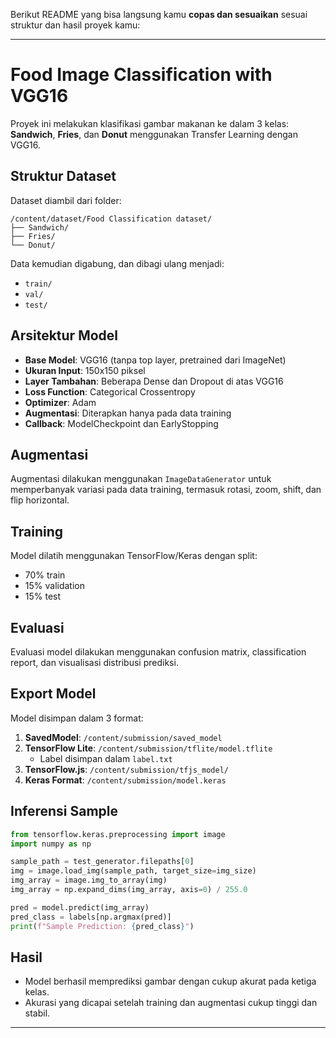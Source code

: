 Berikut README yang bisa langsung kamu **copas dan sesuaikan** sesuai struktur dan hasil proyek kamu:

---

# Food Image Classification with VGG16

Proyek ini melakukan klasifikasi gambar makanan ke dalam 3 kelas: **Sandwich**, **Fries**, dan **Donut** menggunakan Transfer Learning dengan VGG16.

## Struktur Dataset

Dataset diambil dari folder:

```
/content/dataset/Food Classification dataset/
├── Sandwich/
├── Fries/
└── Donut/
```

Data kemudian digabung, dan dibagi ulang menjadi:

- `train/`
- `val/`
- `test/`

## Arsitektur Model

- **Base Model**: VGG16 (tanpa top layer, pretrained dari ImageNet)
- **Ukuran Input**: 150x150 piksel
- **Layer Tambahan**: Beberapa Dense dan Dropout di atas VGG16
- **Loss Function**: Categorical Crossentropy
- **Optimizer**: Adam
- **Augmentasi**: Diterapkan hanya pada data training
- **Callback**: ModelCheckpoint dan EarlyStopping

## Augmentasi

Augmentasi dilakukan menggunakan `ImageDataGenerator` untuk memperbanyak variasi pada data training, termasuk rotasi, zoom, shift, dan flip horizontal.

## Training

Model dilatih menggunakan TensorFlow/Keras dengan split:

- 70% train
- 15% validation
- 15% test

## Evaluasi

Evaluasi model dilakukan menggunakan confusion matrix, classification report, dan visualisasi distribusi prediksi.

## Export Model

Model disimpan dalam 3 format:

1. **SavedModel**: `/content/submission/saved_model`
2. **TensorFlow Lite**: `/content/submission/tflite/model.tflite`
   - Label disimpan dalam `label.txt`
3. **TensorFlow.js**: `/content/submission/tfjs_model/`
4. **Keras Format**: `/content/submission/model.keras`

## Inferensi Sample

```python
from tensorflow.keras.preprocessing import image
import numpy as np

sample_path = test_generator.filepaths[0]
img = image.load_img(sample_path, target_size=img_size)
img_array = image.img_to_array(img)
img_array = np.expand_dims(img_array, axis=0) / 255.0

pred = model.predict(img_array)
pred_class = labels[np.argmax(pred)]
print(f"Sample Prediction: {pred_class}")
```

## Hasil

- Model berhasil memprediksi gambar dengan cukup akurat pada ketiga kelas.
- Akurasi yang dicapai setelah training dan augmentasi cukup tinggi dan stabil.

---
